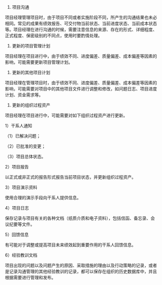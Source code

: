 
1. 项目沟通

项目经理管理项目时，由于项目不同或者实施阶段不同，所产生的沟通结果也未必相同。常见的成果有绩效报告、可交付物当前状态、当前进度状态、当前成本状态等。项目经理在进行沟通的时候，需要注意信息的来源、存在的形式、详细程度、正式程度、保密级别的不同点，使用时要酌情处理。

1. 更新的项目管理计划

项目经理在项目进行中，由于绩效不同、进度偏差、质量偏差、成本偏差等因素的影响，可能需要更新项目管理计划。

1. 更新的其他项目计划

项目经理在管理项目时，由于绩效不同、进度偏差、质量偏差、成本偏差等因素的影响，可能需要对项目中的其他项目文件进行调整和修改，如问题日志、项目进度计划、资金需求等。

1. 更新的组织过程资产

项目经理在项目进行中，可能需要对如下组织过程资产进行更新。

1）干系人通知

（1）已解决问题；

（2）已批准的变更；

（3）项目总体状态。

2）项目报告

以正式或非正式的报告形式报告当前项目状态，并更新组织过程资产。

3）项目演示资料

使用合理的演示手段向干系人提供信息。

4）项目日志

保存记录与项目有关的各种文档（纸质介质和电子资料），包括信函、备忘录、会议纪要等文件。

5）回馈信息

有可能对于调整或提高项目未来绩效起到重要作用的干系人回馈信息。

6）经验教训文档

项目出现的问题以及问题产生的原因、采取措施的理由以及行动策略的记录，或者是记录沟通管理的其他经验教训的记录，都可以保存在组织的历史数据库中，并且根据需要进行管理和发布。
